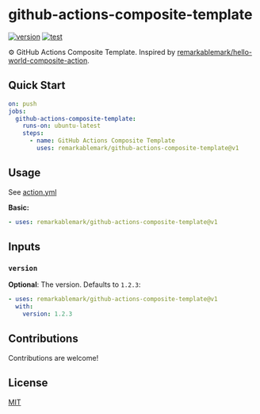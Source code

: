 # github-actions-composite-template

[![version](https://badgen.net/github/release/remarkablemark/github-actions-composite-template)](https://github.com/remarkablemark/github-actions-composite-template/releases)
[![test](https://github.com/remarkablemark/github-actions-composite-template/actions/workflows/test.yml/badge.svg)](https://github.com/remarkablemark/github-actions-composite-template/actions/workflows/test.yml)

⚙️ GitHub Actions Composite Template. Inspired by [remarkablemark/hello-world-composite-action](https://github.com/remarkablemark/hello-world-composite-action).

## Quick Start

```yaml
on: push
jobs:
  github-actions-composite-template:
    runs-on: ubuntu-latest
    steps:
      - name: GitHub Actions Composite Template
        uses: remarkablemark/github-actions-composite-template@v1
```

## Usage

See [action.yml](action.yml)

**Basic:**

```yaml
- uses: remarkablemark/github-actions-composite-template@v1
```

## Inputs

### `version`

**Optional**: The version. Defaults to `1.2.3`:

```yaml
- uses: remarkablemark/github-actions-composite-template@v1
  with:
    version: 1.2.3
```

## Contributions

Contributions are welcome!

## License

[MIT](LICENSE)
